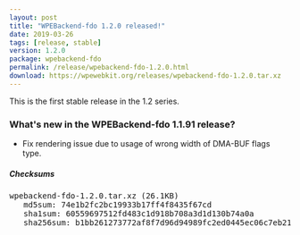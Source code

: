 ```yaml
---
layout: post
title: "WPEBackend-fdo 1.2.0 released!"
date: 2019-03-26
tags: [release, stable]
version: 1.2.0
package: wpebackend-fdo
permalink: /release/wpebackend-fdo-1.2.0.html
download: https://wpewebkit.org/releases/wpebackend-fdo-1.2.0.tar.xz
---
```


This is the first stable release in the 1.2 series.

### What's new in the WPEBackend-fdo 1.1.91 release?

- Fix rendering issue due to usage of wrong width of DMA-BUF flags type.

##### Checksums

<pre>
wpebackend-fdo-1.2.0.tar.xz (26.1KB)
   md5sum: 74e1b2fc2bc19933b17ff4f8435f67cd
   sha1sum: 60559697512fd483c1d918b708a3d1d130b74a0a
   sha256sum: b1bb261273772af8f7d96d94989fc2ed0445ec06c7eb21f47a1b94e52422ddd5
</pre>
